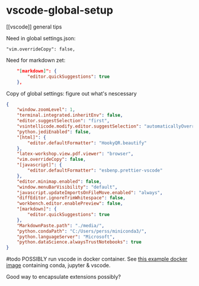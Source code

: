 # vscode-global-setup


[[vscode]] general tips

Need in global settings.json:
```
"vim.overrideCopy": false,
```

Need for markdown zet:
```json
    "[markdown]": {
        "editor.quickSuggestions": true
    },
```


Copy of global settings: figure out what's nescessary
```json
{
    "window.zoomLevel": 1,
    "terminal.integrated.inheritEnv": false,
    "editor.suggestSelection": "first",
    "vsintellicode.modify.editor.suggestSelection": "automaticallyOverrodeDefaultValue",
    "python.jediEnabled": false,
    "[html]": {
        "editor.defaultFormatter": "HookyQR.beautify"
    },
    "latex-workshop.view.pdf.viewer": "browser",
    "vim.overrideCopy": false,
    "[javascript]": {
        "editor.defaultFormatter": "esbenp.prettier-vscode"
    },
    "editor.minimap.enabled": false,
    "window.menuBarVisibility": "default",
    "javascript.updateImportsOnFileMove.enabled": "always",
    "diffEditor.ignoreTrimWhitespace": false,
    "workbench.editor.enablePreview": false,
    "[markdown]": {
        "editor.quickSuggestions": true
    },
    "MarkdownPaste.path": "./media/",
    "python.condaPath": "C:/Users/perss/miniconda3/",
    "python.languageServer": "Microsoft",
    "python.dataScience.alwaysTrustNotebooks": true
}
```


#todo POSSIBLY run vscode in docker container. See [this example docker image](https://github.com/caesarnine/data-science-docker-vscode-template) containing conda, jupyter & vscode. 

Good way to encapsulate extensions possibly?